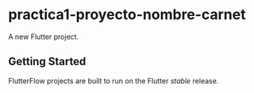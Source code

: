 # practica1-proyecto-nombre-carnet

A new Flutter project.

## Getting Started

FlutterFlow projects are built to run on the Flutter _stable_ release.
